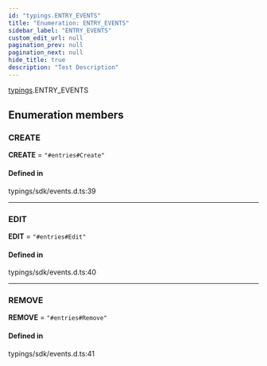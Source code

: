 ```yaml
---
id: "typings.ENTRY_EVENTS"
title: "Enumeration: ENTRY_EVENTS"
sidebar_label: "ENTRY_EVENTS"
custom_edit_url: null
pagination_prev: null
pagination_next: null
hide_title: true
description: "Test Description"
---
```


[typings](../namespaces/typings.md).ENTRY_EVENTS

## Enumeration members

### CREATE

 **CREATE** = `"#entries#Create"`

#### Defined in

typings/sdk/events.d.ts:39

___

### EDIT

 **EDIT** = `"#entries#Edit"`

#### Defined in

typings/sdk/events.d.ts:40

___

### REMOVE

 **REMOVE** = `"#entries#Remove"`

#### Defined in

typings/sdk/events.d.ts:41
